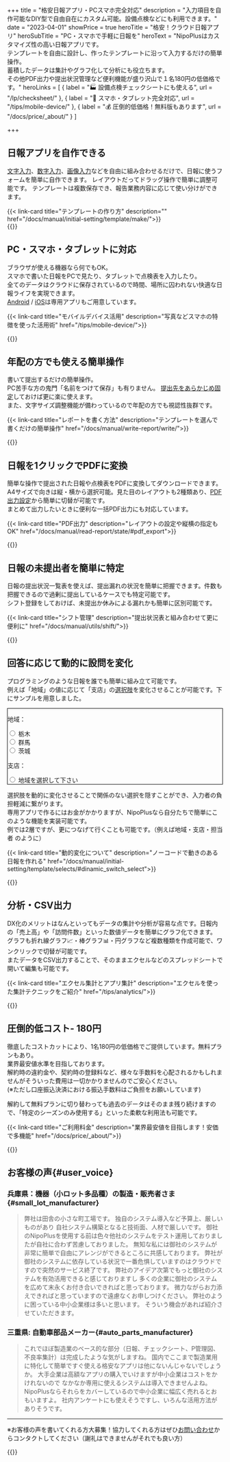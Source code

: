 +++
title = "格安日報アプリ・PCスマホ完全対応"
description = "入力項目を自作可能なDIY型で自由自在にカスタム可能。設備点検などにも利用できます。"
date = "2023-04-01"
showPrice = true
heroTitle = "格安！クラウド日報アプリ"
heroSubTitle = "PC・スマホで手軽に日報を"
heroText = "NipoPlusはカスタマイズ性の高い日報アプリです。<br>テンプレートを自由に設計し、作ったテンプレートに沿って入力するだけの簡単操作。<br>蓄積したデータは集計やグラフ化して分析にも役立ちます。<br>その他PDF出力や提出状況管理など便利機能が盛り沢山で１名180円の低価格です。"
heroLinks = [
  { label = "🏭 設備点検チェックシートにも使える", url = "/lp/checksheet/" },
  { label = "📱 スマホ・タブレット完全対応", url = "/tips/mobile-device/" },
  { label = "💰️ 圧倒的低価格！無料版もあります", url = "/docs/price/_about/" }
]

+++

<!-- ▼自作できる -->
<div class="container my-5" id="nocode-custom-daily-report">
<div class="row align-items-center rounded-3 border shadow-lg">
<div class="col-lg-7">
<h2 class="display-4 fw-bold text-body-emphasis lh-1">日報アプリを自作できる</h2>
<p class="lead">

[文字入力](/docs/manual/initial-setting/template/text/)、[数字入力](/docs/manual/initial-setting/template/digital/#commonNumber)、[画像入力](/docs/manual/initial-setting/template/binarys/#picture)などを自由に組み合わせるだけで、日報に使うフォームを簡単に自作できます。
レイアウトだってドラッグ操作で簡単に調整可能です。
テンプレートは複数保存でき、報告業務内容に応じて使い分けができます。

</p>
{{< link-card title="テンプレートの作り方" description="" href="/docs/manual/initial-setting/template/make/">}}
</div>
<div class="col-lg-9  overflow-hidden">
{{<icatch filename="make-template" msg="入力フォームを並べるだけでテンプレートが作れるよ"  alice="pc">}}
</div>
</div>
</div>
<!-- ▲自作できる -->

<!-- ▼スマホ対応 -->
<div class="container my-5" id="browser_app">
<div class="row align-items-center rounded-3 border shadow-lg">
<div class="col-lg-7">
<h2 class="display-4 fw-bold text-body-emphasis lh-1">PC・スマホ・タブレットに対応</h2>
<p class="lead">

ブラウザが使える機器なら何でもOK。  
スマホで書いた日報をPCで見たり、タブレットで点検表を入力したり。  
全てのデータはクラウドに保存されているので時間、場所に囚われない快適な日報ライフを実現できます。  
[Android](/docs/system/mobile-install/#googlePlay) / [iOS](/docs/system/mobile-install/#appStore)は専用アプリもご用意しています。

</p>

{{< link-card title="モバイルデバイス活用" description="写真などスマホの特徴を使った活用術" href="/tips/mobile-device/">}}

</div>
<div class="col-lg-9  overflow-hidden">
{{<icatch filename="read-report" msg="スマホもタブレットもPCも全部OK"  alice="tablet">}}
</div>
</div>
</div>
<!-- ▲スマホ対応 -->

<!-- ▼年輩の方もOK -->
<div class="container my-5" id="easy_for_seniors">
<div class="row align-items-center rounded-3 border shadow-lg">
<div class="col-lg-7">
<h2 class="display-4 fw-bold text-body-emphasis lh-1">年配の方でも使える簡単操作</h2>
<p class="lead">

書いて提出するだけの簡単操作。  
PC苦手な方の鬼門「名前をつけて保存」も有りません。
[提出先をあらかじめ固定](/docs/manual/initial-setting/staff-local/dist/)しておけば更に楽に使えます。  
また、文字サイズ調整機能が備わっているので年配の方でも視認性抜群です。

</p>

{{< link-card title="レポートを書く方法"  description="テンプレートを選んで書くだけの簡単操作" href="/docs/manual/write-report/write/">}}

</div>
<div class="col-lg-9  overflow-hidden">

{{<icatch filename="large" msg="文字も大きくできて見やすいよ"  alice="tablet">}}

</div>
</div>
</div>
<!-- ▲年輩の方もOK -->

<!-- ▼PDF -->
<div class="container my-5" id="pdf_output">
<div class="row align-items-center rounded-3 border shadow-lg">
<div class="col-lg-7">
<h2 class="display-4 fw-bold text-body-emphasis lh-1">日報を1クリックでPDFに変換</h2>
<p class="lead">

簡単な操作で提出された日報や点検表をPDFに変換してダウンロードできます。
A4サイズで向きは縦・横から選択可能。見た目のレイアウトも2種類あり、[PDF出力設定](/docs/manual/pdf/pdfoption/)から簡単に切替が可能です。  
まとめて出力したいときに便利な一括PDF出力にも対応しています。

</p>

{{< link-card title="PDF出力"  description="レイアウトの設定や縦横の指定もOK" href="/docs/manual/read-report/state/#pdf_export">}}

</div>
<div class="col-lg-9  overflow-hidden">

{{<iTablet filename="pdf-yoko" msg="日報やチェックシートなどのデータを簡単にPDFに変換してダウンロードできます"  alice="ok">}}

</div>
</div>
</div>

<!-- ▲PDF -->

<!-- ▼ 提出簿 -->
<div class="container my-5" id="submission_status">
<div class="row align-items-center rounded-3 border shadow-lg">
<div class="col-lg-7">
<h2 class="display-4 fw-bold text-body-emphasis lh-1">日報の未提出者を簡単に特定</h2>
<p class="lead">

日報の提出状況一覧表を使えば、提出漏れの状況を簡単に把握できます。件数も把握できるので過剰に提出しているケースでも特定可能です。  
シフト登録をしておけば、未提出か休みによる漏れかも簡単に区別可能です。

</p>

{{< link-card title="シフト管理"  description="提出状況表と組み合わせて更に便利に"  href="/docs/manual/utils/shift/">}}

</div>
<div class="col-lg-9  overflow-hidden">

{{<icatch filename="report-list" msg="提出状況を見れば提出漏れも一目でわかります。欠勤フラグも使えば更に便利に"  alice="here">}}

</div>
</div>
</div>

<!-- ▲ 提出簿 -->

<!-- ▼ 動的変化 -->
<div class="container my-5" id="dynamic">
<div class="row align-items-center rounded-3 border shadow-lg">
<div class="col-lg-7">
<h2 class="display-4 fw-bold text-body-emphasis lh-1">回答に応じて動的に設問を変化</h2>
<p class="lead">

プログラミングのような日報を誰でも簡単に組み立て可能です。  
例えば「地域」の値に応じて「支店」の[選択肢](/docs/manual/initial-setting/template/selects/)を変化させることが可能です。下にサンプルを用意しました。

<div class="container my-4" style="border:1px solid black">
<div class="mb-3">
<p class="fw-bold">地域：</p>
<div class="form-check form-check-inline">
<input class="form-check-input" type="radio" name="region" id="regionTochigi" value="tochigi">
<label class="form-check-label" for="regionTochigi">栃木</label>
</div>
<div class="form-check form-check-inline">
<input class="form-check-input" type="radio" name="region" id="regionGunma" value="gunma">
<label class="form-check-label" for="regionGunma">群馬</label>
</div>
<div class="form-check form-check-inline">
<input class="form-check-input" type="radio" name="region" id="regionIbaraki" value="ibaraki">
<label class="form-check-label" for="regionIbaraki">茨城</label>
</div>
</div>
<div class="mb-3">
<p class="fw-bold">支店：</p>
<div id="cities">
<div class="form-check">
<input class="form-check-input" type="radio" name="city" id="defaultCity" value="">
<label class="form-check-label" for="defaultCity">地域を選択して下さい</label>
</div>
</div>
</div>
</div>

選択肢を動的に変化させることで関係のない選択を隠すことができ、入力者の負担軽減に繋がります。  
専用アプリで作るにはお金がかかりますが、NipoPlusなら自分たちで簡単にこのような機能を実装可能です。  
例では2層ですが、更につなげて行くことも可能です。（例えば地域・支店・担当者 のように）

</p>
{{< link-card title="動的変化について"  description="ノーコードで動きのある日報を作れる"  href="/docs/manual/initial-setting/template/selects/#dinamic_switch_select">}}

</div>
<div class="col-lg-9  overflow-hidden">

{{<icatch filename="dinamic-selection" msg="プログラマが居なくても自分で作れちゃうよ" alice="pc">}}

</div>
</div>
</div>

<!-- ▲ 動的変化 -->

<!-- ▼ CSV -->
<div class="container my-5" id="csv_output">
<div class="row align-items-center rounded-3 border shadow-lg">
<div class="col-lg-7">
<h2 class="display-4 fw-bold text-body-emphasis lh-1">分析・CSV出力</h2>
<p class="lead">

DX化のメリットはなんといってもデータの集計や分析が容易な点です。日報内の「売上高」や「訪問件数」といった数値データを簡単にグラフ化できます。  
グラフも折れ線グラフ📈・棒グラフ📊・円グラフなど複数種類を作成可能で、ワンクリックで切替が可能です。  
またデータをCSV出力することで、そのままエクセルなどのスプレッドシートで開いて編集も可能です。

</p>

{{< link-card title="エクセル集計とアプリ集計" description="エクセルを使った集計テクニックをご紹介"  href="/tips/analytics/">}}

</div>
<div class="col-lg-9  overflow-hidden">

{{<icatch filename="make-charts" msg="エクセルが無くても！積み上げ縦棒&折れ線の複合グラフくらいは作成できるよ" alice="pc">}}

</div>
</div>
</div>

<!-- ▲ CSV -->

<!-- ▼ コスト -->
<div class="container my-5" id="cost">
<div class="row align-items-center rounded-3 border shadow-lg">
<div class="col-lg-16">
<h2 class="display-4 fw-bold text-body-emphasis lh-1">圧倒的低コスト- 180円</h2>
<p class="lead">

徹底したコストカットにより、1名180円の低価格でご提供しています。無料プランもあり。  
業界最安値水準を目指しております。  
解約時の違約金や、契約時の登録料など、様々な手数料を心配されるかもしれませんがそういった費用は一切かかりませんのでご安心ください。  
(※ただし口座振込決済における振込手数料はご負担をお願いしています)

解約して無料プランに切り替わっても過去のデータはそのまま残り続けますので、「特定のシーズンのみ使用する」といった柔軟な利用法も可能です。

</p>

{{< link-card title="ご利用料金"  description="業界最安値を目指します！安価で多機能" href="/docs/price/_about/">}}

</div>
</div>
</div>

<!-- ▲ コスト -->

<!--

たくさんの日報を1枚のシートにまとめるにはCSV出力が便利です。NipoPlusのCSV出力を使うとエクセルでそのまま開ける日報データ一覧を簡単に出力可能。
例えば次のようにエクセルで開くことができます。（※見やすくするため◯を⭕に脚色しています）

{{< excelTable>}}
提出日, 提出者名, 承認者1, 承認者1詳細, 【日当たり良好】特徴, 【駅近く】特徴, 【コンビニあり】特徴, 【スーパーあり】特徴, 【新築】特徴, 風呂トイレ別, 所在地住所, 管理番号, 外観上の評価, 利便性評価, 調査員総合評価, 建物外観
2024/02/29 10:26, ueda 管理者, ueda 管理者, 未処理, ⭕, ⭕, , ⭕, , ON, 栃木県中岡本, BA-1, 5, 5, 4, CSV出力不可
2024/02/25 10:26, ueda 管理者, ueda 管理者, 未処理,  ,  ,  , ⭕,  , ON, 栃木県宇都宮市益子XXX-1, MA-1, 3, 4, 1, CSV出力不可
2024/02/19 10:26, ueda 管理者, ueda 管理者, 未処理,  ,  , ⭕, ⭕, ⭕, ON, 栃木県鹿沼市XX, ZZC-1, 4, 1, 4, CSV出力不可
2024/02/17 10:26, ueda 管理者, ueda 管理者, 未処理, ⭕,  ,  , ⭕,  , ON, 栃木県日光市１１１, NI-24, 3, 1, 2, CSV出力不可
2024/02/03 09:25, ueda 管理者, ueda 管理者, 未処理,  , ⭕, ⭕, ⭕,  , ON, "栃木県宇都宮市XXX-XX ◯◯ハイツXX", GATXG0-12, 3, 2, 4, CSV出力不可
{{< /excelTable>}}
-->

{{<nextArrow>}}

## お客様の声{#user_voice}

### 兵庫県：機器（小ロット多品種）の製造・販売者さま{#small_lot_manufacturer}

> 弊社は田舎の小さな町工場です。 独自のシステム導入など予算上、厳しいものがあり 自社システム構築となると技術面、人材で厳しいです。 御社のNipoPlusを使用する前は色々他社のシステムをテスト運用しておりましたが自社に合わず苦慮しておりました。 無知な私には御社のシステムが非常に簡単で自由にアレンジができるところに共感しております。
> 弊社が御社のシステムに依存している状況で一番危惧していますのはクラウドですので突然のサービス終了です。 弊社のアイデア次第でもっと御社のシステムを有効活用できると感じておりますし 多くの企業に御社のシステムを広めて末永くお付き合いできればと思っております。 微力ながらお力添えできればと思っていますので遠慮なくお申しつけください。
> 弊社のように困っている中小企業様は多いと思います。 そういう機会があれば紹介させていただきます。

### 三重県: 自動車部品メーカー{#auto_parts_manufacturer}

> これでほぼ製造業のベース的な部分（日報、チェックシート、P管理図、不良率集計）は完成したような気がしますね。 国内でここまで製造業用に特化して簡単ですぐ使える格安なアプリは他にないんじゃないでしょうか。 大手企業は高額なアプリの購入でいけますが中小企業はコストをかけれないので なかなか専用に使えるシステムは導入できませんよね。 NipoPlusならそれらをカバーしているので中小企業に幅広く売れるとおもいますよ。 社内アンケートにも使えそうですし、いろんな活用方法がありそうです。

---

※お客様の声を書いてくれる方大募集！協力してくれる方はぜひ[お問い合わせ](/others/inquery/)からコンタクトしてください（謝礼はできませんがそれでも良い方）

{{<nextArrow>}}

<script>
    // DOMの読み込み完了後に処理を実行
    document.addEventListener('DOMContentLoaded', function() {
      // 各地域に対応する主要な地名のマッピング
      var regionCities = {
        tochigi: ['宇都宮', '鹿沼', '足利'],
        gunma: ['前橋', '高崎', '伊勢崎'],
        ibaraki: ['水戸', '日立', '土浦']
      };

      // 地域ラジオボタンにイベントリスナーを追加
      var regionRadios = document.getElementsByName('region');
      for (var i = 0; i < regionRadios.length; i++) {
        regionRadios[i].addEventListener('change', function() {
          // 選択された地域の値を取得
          var selectedRegion = this.value;
          // 対応する主要な地名のリストを取得
          var cities = regionCities[selectedRegion];

          // radio2側のコンテナを取得し、初期表示をクリア
          var citiesContainer = document.getElementById('cities');
          citiesContainer.innerHTML = '';

          // 対応する地名が存在する場合、ラジオボタンを生成
          if (cities && cities.length > 0) {
            for (var j = 0; j < cities.length; j++) {
              // ラベル要素を生成
              var label = document.createElement('label');
              // ラジオボタンを生成
              var radio = document.createElement('input');
              radio.type = 'radio';
              radio.name = 'city';
              radio.value = cities[j];

              // ラジオボタンとテキストをラベルに追加
              label.appendChild(radio);
              label.appendChild(document.createTextNode(' ' + cities[j]));
              // コンテナに追加
              citiesContainer.appendChild(label);
            }
          }
        });
      }
    });
  </script>
